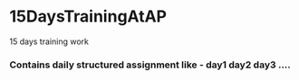 # 15DaysTrainingAtAP
15 days training work

### Contains daily structured assignment like - day1 day2 day3 .... 
